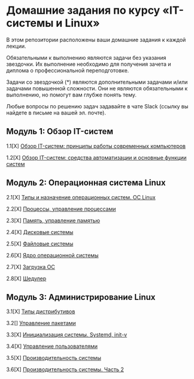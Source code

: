 # Домашние задания по курсу «IT-системы и Linux»


В этом репозитории расположены ваши домашние задания к каждой лекции. 

Обязательными к выполнению являются задачи без указания звездочки. Их выполнение необходимо для получения зачета и диплома о профессиональной переподготовке.

Задачи со звездочкой (*) являются дополнительными задачами и/или задачами повышенной сложности. Они не являются обязательными к выполнению, но помогут вам глубже понять тему.

Любые вопросы по решению задач задавайте в чате Slack (ссылку вы найдете в письме на вашей эл. почте).


## Модуль 1: Обзор IT-систем	

1.1[Х] [Обзор IT-систем: принципы работы современных компьютеров](1-01.md)

1.2[Х] [Обзор IT-систем: cредства автоматизации и основные функции систем](1-02.md)
		
## Модуль 2: Операционная система Linux	

2.1[X] [Типы и назначение операционных систем. ОС Linux](2-01.md)

2.2[X] [Процессы, управление процессами](2-02.md)

2.3[X] [Память, управление памятью](https://github.com/netology-code/slin/blob/main/2-03.md)

2.4[X] [Дисковые системы](2-05.md)

2.5[X] [Файловые системы](2-06.md)

2.6[X] [Ядро операционной системы](2-07.md)

2.7[X] [Загрузка ОС](2-08.md)

2.8[X] [Шедулер](2-04.md)

		
## Модуль 3: Администрирование Linux	

3.1[X] [Типы дистрибутивов](3-01.md)

3.2[] [Управление пакетами]()

3.3[X] [Инициализация системы. Systemd, init-v](3-03.md)

3.4[X] [Управление пользователями](3-04.md)

3.5[X] [Производительность системы](3-05.md)

3.6[X] [Производительность системы. Часть 2](3-06.md)
